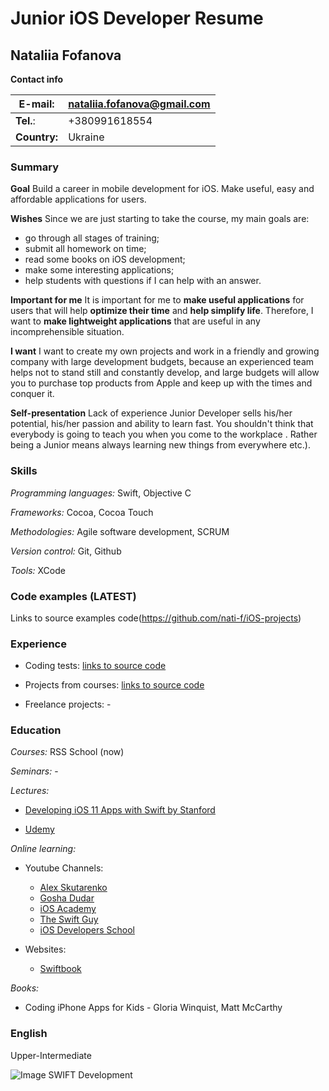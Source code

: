 # Junior iOS Developer Resume
## Nataliia Fofanova

**Contact info**

|**E-mail:**|nataliia.fofanova@gmail.com|
|---|---|
|**Tel.**:|+380991618554|
|**Country:**|Ukraine|


### Summary

**Goal**
Build a career in mobile development for iOS. Make useful, easy and affordable applications for users.

**Wishes**
Since we are just starting to take the course, my main goals are:
* go through all stages of training;
* submit all homework on time;
* read some books on iOS development;
* make some interesting applications;
* help students with questions if I can help with an answer.

**Important for me**
It is important for me to **make useful applications** for users that will help **optimize their time** and **help simplify life**. Therefore, I want to **make lightweight applications** that are useful in any incomprehensible situation.

**I want**
I want to create my own projects and work in a friendly and growing company with large development budgets, because an experienced team helps not to stand still and constantly develop, and large budgets will allow you to purchase top products from Apple and keep up with the times and conquer it.

**Self-presentation**
Lack of experience Junior Developer sells his/her potential, his/her passion and ability to learn fast. You shouldn't think that everybody is going to teach you when you come to the workplace . Rather being a Junior means always
learning new things from everywhere etc.).

### Skills 

*Programming languages:* Swift, Objective C

*Frameworks:* Cocoa, Cocoa Touch

*Methodologies:* Agile software development, SCRUM

*Version control:* Git, Github

*Tools:* XCode


### Code examples (LATEST)
Links to source examples code(https://github.com/nati-f/iOS-projects)


### Experience 
* Coding tests: [links to source code](https://github.com/nati-f/iOS-projects)

* Projects from courses: [links to source code](https://github.com/nati-f/iOS-projects)

* Freelance projects: -


### Education 
*Courses:* RSS School (now)

*Seminars:* -

*Lectures:* 

* [Developing iOS 11 Apps with Swift
by Stanford](https://itunes.apple.com/us/course/developing-ios-11-apps-with-swift/id1309275316)

* [Udemy](https://www.udemy.com/course/swift-42-ios-macos/l)

*Online learning:* 

* Youtube Channels:
  * [Alex Skutarenko](https://www.youtube.com/channel/UChR0_wfiEHRy9TQIN51H-OA)
  * [Gosha Dudar](https://www.youtube.com/watch?v=p4izvuFKNe4&list=PL0lO_mIqDDFWUwhyfb8jzpMyHRZi6ABKW&index=2)
  * [iOS Academy](https://www.youtube.com/channel/UCnksRRifsSCGUZpQukUKAyg/playlists)
  * [The Swift Guy](https://www.youtube.com/channel/UC-d1NWv5IWtIkfH47ux4dWA/playlists)
  * [iOS Developers School](https://www.youtube.com/channel/UCCmIOD1w5zjCK6kUp8vv1jw/playlists)

* Websites:

  * [Swiftbook](https://swiftbook.ru/)

*Books:* 
  * Coding iPhone Apps for Kids - Gloria Winquist, Matt McCarthy


### English
Upper-Intermediate

![Image SWIFT Development](https://codehexz.com/wp-content/uploads/2019/04/iosappdevswift11-2.png)

